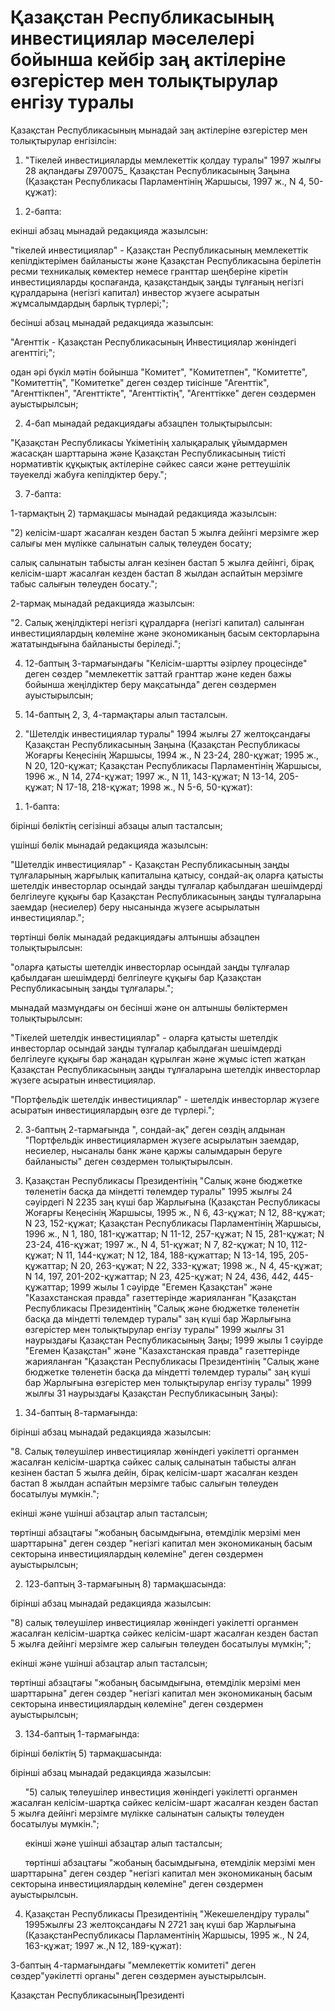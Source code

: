 # Қазақстан Республикасының инвестициялар мәселелері бойынша кейбір заң актілеріне өзгерістер мен толықтырулар енгізу туралы

Қазақстан Республикасының мынадай заң актілеріне өзгерістер мен толықтырулар енгізілсін:

1. "Тікелей инвестицияларды мемлекеттік қолдау туралы" 1997 жылғы 28 ақпандағы Z970075_ Қазақстан Республикасының Заңына (Қазақстан Республикасы Парламентінің Жаршысы, 1997 ж., N 4, 50-құжат):

1) 2-бапта:

екінші абзац мынадай редакцияда жазылсын:

"тікелей инвестициялар" - Қазақстан Республикасының мемлекеттік кепілдіктерімен байланысты және Қазақстан Республикасына берілетін ресми техникалық көмектер немесе гранттар шеңберіне кіретін инвестицияларды қоспағанда, қазақстандық заңды тұлғаның негізгі құралдарына (негізгі капитал) инвестор жүзеге асыратын жұмсалымдардың барлық түрлері;";

бесінші абзац мынадай редакцияда жазылсын:

"Агенттік - Қазақстан Республикасының Инвестициялар жөніндегі агенттігі;";

одан әрі бүкіл мәтін бойынша "Комитет", "Комитетпен", "Комитетте", "Комитеттің", "Комитетке" деген сөздер тиісінше "Агенттік", "Агенттікпен", "Агенттікте", "Агенттіктің", "Агенттікке" деген сөздермен ауыстырылсын;

2) 4-бап мынадай редакциядағы абзацпен толықтырылсын:

"Қазақстан Республикасы Үкіметінің халықаралық ұйымдармен жасасқан шарттарына және Қазақстан Республикасының тиісті нормативтік құқықтық актілеріне сәйкес саяси және реттеушілік тәуекелді жабуға кепілдіктер беру.";

3) 7-бапта:

1-тармақтың 2) тармақшасы мынадай редакцияда жазылсын:

"2) келісім-шарт жасалған кезден бастап 5 жылға дейінгі мерзімге жер салығы мен мүлікке салынатын салық төлеуден босату;

салық салынатын табысты алған кезінен бастап 5 жылға дейінгі, бірақ келісім-шарт жасалған кезден бастап 8 жылдан аспайтын мерзімге табыс салығын төлеуден босату.";

2-тармақ мынадай редакцияда жазылсын:

"2. Салық жеңілдіктері негізгі құралдарға (негізгі капитал) салынған инвестициялардың көлеміне және экономиканың басым секторларына жататындығына байланысты беріледі.";

4) 12-баптың 3-тармағындағы "Келісім-шартты әзірлеу процесінде" деген сөздер "мемлекеттік заттай гранттар және кеден бажы бойынша жеңілдіктер беру мақсатында" деген сөздермен ауыстырылсын;

5) 14-баптың 2, 3, 4-тармақтары алып тасталсын.

2. "Шетелдік инвестициялар туралы" 1994 жылғы 27 желтоқсандағы Қазақстан Республикасының Заңына (Қазақстан Республикасы Жоғарғы Кеңесінің Жаршысы, 1994 ж., N 23-24, 280-құжат; 1995 ж., N 20, 120-құжат; Қазақстан Республикасы Парламентінің Жаршысы, 1996 ж., N 14, 274-құжат; 1997 ж., N 11, 143-құжат; N 13-14, 205-құжат; N 17-18, 218-құжат; 1998 ж., N 5-6, 50-құжат):

1) 1-бапта:

бірінші бөліктің сегізінші абзацы алып тасталсын;

үшінші бөлік мынадай редакцияда жазылсын:

"Шетелдік инвестициялар" - Қазақстан Республикасының заңды тұлғаларының жарғылық капиталына қатысу, сондай-ақ оларға қатысты шетелдік инвесторлар осындай заңды тұлғалар қабылдаған шешімдерді белгілеуге құқығы бар Қазақстан Республикасының заңды тұлғаларына заемдар (несиелер) беру нысанында жүзеге асырылатын инвестициялар.";

төртінші бөлік мынадай редакциядағы алтыншы абзацпен толықтырылсын:

"оларға қатысты шетелдік инвесторлар осындай заңды тұлғалар қабылдаған шешімдерді белгілеуге құқығы бар Қазақстан Республикасының заңды тұлғалары.";

мынадай мазмұндағы он бесінші және он алтыншы бөліктермен толықтырылсын:

"Тікелей шетелдік инвестициялар" - оларға қатысты шетелдік инвесторлар осындай заңды тұлғалар қабылдаған шешімдерді белгілеуге құқығы бар жаңадан құрылған және жұмыс істеп жатқан Қазақстан Республикасының заңды тұлғаларына шетелдік инвесторлар жүзеге асыратын инвестициялар.

"Портфельдік шетелдік инвестициялар" - шетелдік инвесторлар жүзеге асыратын инвестициялардың өзге де түрлері.";

2) 3-баптың 2-тармағында ", сондай-ақ" деген сөздің алдынан "Портфельдік инвестициялармен жүзеге асырылатын заемдар, несиелер, нысаналы банк және қаржы салымдарын беруге байланысты" деген сөздермен толықтырылсын.

3. Қазақстан Республикасы Президентінің "Салық және бюджетке төленетін басқа да міндетті төлемдер туралы" 1995 жылғы 24 сәуірдегі N 2235 заң күші бар Жарлығына (Қазақстан Республикасы Жоғарғы Кеңесінің Жаршысы, 1995 ж., N 6, 43-құжат; N 12, 88-құжат; N 23, 152-құжат; Қазақстан Республикасы Парламентінің Жаршысы, 1996 ж., N 1, 180, 181-құжаттар; N 11-12, 257-құжат; N 15, 281-құжат; N 23-24, 416-құжат; 1997 ж., N 4, 51-құжат; N 7, 82-құжат; N 10, 112-құжат; N 11, 144-құжат; N 12, 184, 188-құжаттар; N 13-14, 195, 205-құжаттар; N 20, 263-құжат; N 22, 333-құжат; 1998 ж., N 4, 45-құжат; N 14, 197, 201-202-құжаттар; N 23, 425-құжат; N 24, 436, 442, 445-құжаттар; 1999 жылы 1 сәуірде "Егемен Қазақстан" және "Казахстанская правда" газеттерінде жарияланған "Қазақстан Республикасы Президентінің "Салық және бюджетке төленетін басқа да міндетті төлемдер туралы" заң күші бар Жарлығына өзгерістер мен толықтырулар енгізу туралы" 1999 жылғы 31 наурыздағы Қазақстан Республикасының Заңы; 1999 жылы 1 сәуірде "Егемен Қазақстан" және "Казахстанская правда" газеттерінде жарияланған "Қазақстан Республикасы Президентінің "Салық және бюджетке төленетін басқа да міндетті төлемдер туралы" заң күші бар Жарлығына өзгерістер мен толықтырулар енгізу туралы" 1999 жылғы 31 наурыздағы Қазақстан Республикасының Заңы):

1) 34-баптың 8-тармағында:

бірінші абзац мынадай редакцияда жазылсын:

"8. Салық төлеушілер инвестициялар жөніндегі уәкілетті органмен жасалған келісім-шартқа сәйкес салық салынатын табысты алған кезінен бастап 5 жылға дейін, бірақ келісім-шарт жасалған кезден бастап 8 жылдан аспайтын мерзімге табыс салығын төлеуден босатылуы мүмкін.";

екінші және үшінші абзацтар алып тасталсын;

төртінші абзацтағы "жобаның басымдығына, өтемділік мерзімі мен шарттарына" деген сөздер "негізгі капитал мен экономиканың басым секторына инвестициялардың көлеміне" деген сөздермен ауыстырылсын;

2) 123-баптың 3-тармағының 8) тармақшасында:

бірінші абзац мынадай редакцияда жазылсын:

"8) салық төлеушілер инвестициялар жөніндегі уәкілетті органмен жасалған келісім-шартқа сәйкес келісім-шарт жасалған кезден бастап 5 жылға дейінгі мерзімге жер салығын төлеуден босатылуы мүмкін;";

екінші және үшінші абзацтар алып тасталсын;

төртінші абзацтағы "жобаның басымдығына, өтемділік мерзімі мен шарттарына" деген сөздер "негізгі капитал мен экономиканың басым секторына инвестициялардың көлеміне" деген сөздермен ауыстырылсын;

3) 134-баптың 1-тармағында:

бірінші бөліктің 5) тармақшасында:

бірінші абзац мынадай редакцияда жазылсын:

      "5) салық төлеушілер инвестиция жөніндегі уәкілетті органмен жасалған келісім-шартқа сәйкес келісім-шарт жасалған кезден бастап 5 жылға дейінгі мерзімге мүлікке салынатын салықты төлеуден босатылуы мүмкін.";

      екінші және үшінші абзацтар алып тасталсын;

      төртінші абзацтағы "жобаның басымдығына, өтемділік мерзімі мен шарттарына" деген сөздер "негізгі капитал мен экономиканың басым секторына инвестициялардың көлеміне" деген сөздермен ауыстырылсын.

4. Қазақстан Республикасы Президентінің "Жекешелендіру туралы" 1995жылғы 23 желтоқсандағы N 2721 заң күші бар Жарлығына (ҚазақстанРеспубликасы Парламентінің Жаршысы, 1995 ж., N 24, 163-құжат; 1997 ж.,N 12, 189-құжат):

3-баптың 4-тармағындағы "мемлекеттік комитеті" деген сөздер"уәкілетті органы" деген сөздермен ауыстырылсын.

Қазақстан РеспубликасыныңПрезиденті

